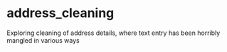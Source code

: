 # address_cleaning
Exploring cleaning of address details, where text entry has been horribly mangled in various ways
